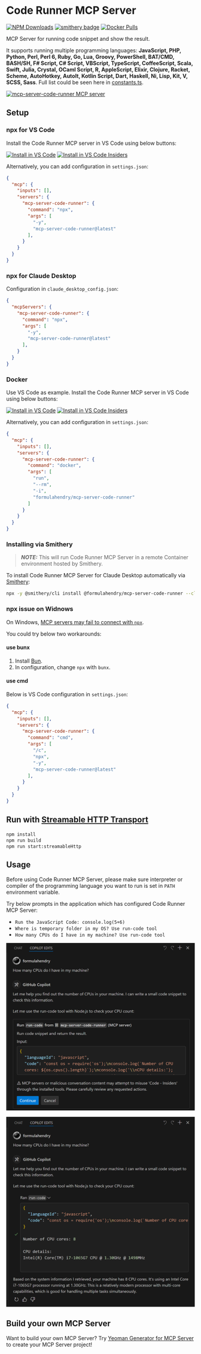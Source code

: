 # Code Runner MCP Server
[![NPM Downloads](https://img.shields.io/npm/d18m/mcp-server-code-runner)](https://www.npmjs.com/package/mcp-server-code-runner) [![smithery badge](https://smithery.ai/badge/@formulahendry/mcp-server-code-runner)](https://smithery.ai/server/@formulahendry/mcp-server-code-runner) [![Docker Pulls](https://img.shields.io/docker/pulls/formulahendry/mcp-server-code-runner)](https://hub.docker.com/r/formulahendry/mcp-server-code-runner)

MCP Server for running code snippet and show the result.

It supports running multiple programming languages: **JavaScript, PHP, Python, Perl, Perl 6, Ruby, Go, Lua, Groovy, PowerShell, BAT/CMD, BASH/SH, F# Script, C# Script, VBScript, TypeScript, CoffeeScript, Scala, Swift, Julia, Crystal, OCaml Script, R, AppleScript, Elixir, Clojure, Racket, Scheme, AutoHotkey, AutoIt, Kotlin Script, Dart, Haskell, Ni, Lisp, Kit, V, SCSS, Sass**. Full list could be seen here in [constants.ts](https://github.com/formulahendry/mcp-server-code-runner/blob/main/src/constants.ts).

<a href="https://glama.ai/mcp/servers/d3mluq4vy9">
  <img width="380" height="200" src="https://glama.ai/mcp/servers/d3mluq4vy9/badge" alt="mcp-server-code-runner MCP server" />
</a>

## Setup

### npx for VS Code

Install the Code Runner MCP server in VS Code using below buttons:

[![Install in VS Code](https://img.shields.io/badge/Install_MCP_Server_(npx)-VS_Code-0098FF)](https://vscode.dev/redirect?url=vscode%3Amcp%2Finstall%3F%257B%2522name%2522%253A%2522mcp-server-code-runner%2522%252C%2522command%2522%253A%2522npx%2522%252C%2522args%2522%253A%255B%2522-y%2522%252C%2522mcp-server-code-runner%2540latest%2522%255D%257D) [![Install in VS Code Insiders](https://img.shields.io/badge/Install_MCP_Server_(npx)-VS_Code_Insiders-24bfa5)](https://insiders.vscode.dev/redirect?url=vscode-insiders%3Amcp%2Finstall%3F%257B%2522name%2522%253A%2522mcp-server-code-runner%2522%252C%2522command%2522%253A%2522npx%2522%252C%2522args%2522%253A%255B%2522-y%2522%252C%2522mcp-server-code-runner%2540latest%2522%255D%257D)

Alternatively, you can add configuration in `settings.json`:

```json
{
  "mcp": {
    "inputs": [],
    "servers": {
      "mcp-server-code-runner": {
        "command": "npx",
        "args": [
          "-y",
          "mcp-server-code-runner@latest"
        ],
      }
    }
  }
}
```

### npx for Claude Desktop

Configuration in `claude_desktop_config.json`: 

```json
{
  "mcpServers": {
    "mcp-server-code-runner": {
      "command": "npx",
      "args": [
        "-y",
        "mcp-server-code-runner@latest"
      ],
    }
  }
}
```

### Docker

Use VS Code as example. Install the Code Runner MCP server in VS Code using below buttons:

[![Install in VS Code](https://img.shields.io/badge/Install_MCP_Server_(Docker)-VS_Code-0098FF)](https://vscode.dev/redirect?url=vscode%3Amcp%2Finstall%3F%257B%2522name%2522%253A%2522mcp-server-code-runner%2522%252C%2522command%2522%253A%2522docker%2522%252C%2522args%2522%253A%255B%2522run%2522%252C%2522--rm%2522%252C%2522-i%2522%252C%2522formulahendry%252Fmcp-server-code-runner%2522%255D%257D) [![Install in VS Code Insiders](https://img.shields.io/badge/Install_MCP_Server_(Docker)-VS_Code_Insiders-24bfa5)](https://insiders.vscode.dev/redirect?url=vscode-insiders%3Amcp%2Finstall%3F%257B%2522name%2522%253A%2522mcp-server-code-runner%2522%252C%2522command%2522%253A%2522docker%2522%252C%2522args%2522%253A%255B%2522run%2522%252C%2522--rm%2522%252C%2522-i%2522%252C%2522formulahendry%252Fmcp-server-code-runner%2522%255D%257D)

Alternatively, you can add configuration in `settings.json`:

```json
{
  "mcp": {
    "inputs": [],
    "servers": {
      "mcp-server-code-runner": {
        "command": "docker",
        "args": [
          "run",
          "--rm",
          "-i",
          "formulahendry/mcp-server-code-runner"
        ]
      }
    }
  }
}
```

### Installing via Smithery

> **_NOTE:_**  This will run Code Runner MCP Server in a remote Container environment hosted by Smithery.

To install Code Runner MCP Server for Claude Desktop automatically via [Smithery](https://smithery.ai/server/@formulahendry/mcp-server-code-runner):

```bash
npx -y @smithery/cli install @formulahendry/mcp-server-code-runner --client claude
```

### npx issue on Widnows

On Windows, [MCP servers may fail to connect with `npx`](https://github.com/modelcontextprotocol/servers/issues/40).

You could try below two workarounds:

#### use bunx

1. Install [Bun](https://bun.sh/docs/installation).
2. In configuration, change `npx` with `bunx`.

#### use cmd

Below is VS Code configuration in `settings.json`:

```json
{
  "mcp": {
    "inputs": [],
    "servers": {
      "mcp-server-code-runner": {
        "command": "cmd",
        "args": [
          "/c",
          "npx",
          "-y",
          "mcp-server-code-runner@latest"
        ],
      }
    }
  }
}
```

## Run with [Streamable HTTP Transport](https://modelcontextprotocol.io/specification/2025-03-26/basic/transports#streamable-http)

```shell
npm install
npm run build
npm run start:streamableHttp
```

## Usage

Before using Code Runner MCP Server, please make sure interpreter or compiler of the programming language you want to run is set in `PATH` environment variable.

Try below prompts in the application which has configured Code Runner MCP Server:

* `Run the JavaScript Code: console.log(5+6)`
* `Where is temporary folder in my OS? Use run-code tool`
* `How many CPUs do I have in my machine? Use run-code tool`

![](./images/usage-confirm.png)

![](./images/usage-result.png)

## Build your own MCP Server

Want to build your own MCP Server? Try [Yeoman Generator for MCP Server](https://www.npmjs.com/package/generator-mcp) to create your MCP Server project!
